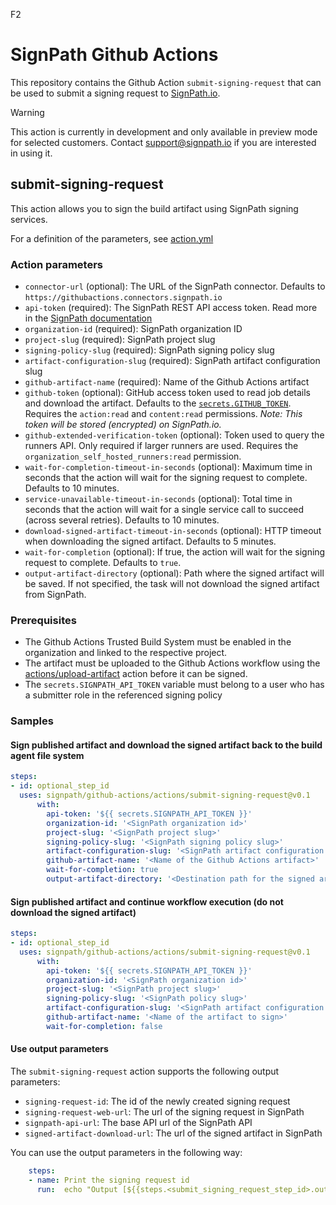 F2

# SignPath Github Actions

This repository contains the Github Action `submit-signing-request` that can be used to submit a signing request to [SignPath.io](https://about.signpath.io).

> [!WARNING]
> This action is currently in development and only available in preview mode for selected customers. Contact [support@signpath.io](mailto:support@signpath.io) if you are interested in using it.

## submit-signing-request

This action allows you to sign the build artifact using SignPath signing services.

For a definition of the parameters, see [action.yml](actions/submit-signing-request/action.yml)

### Action parameters
* `connector-url` (optional): The URL of the SignPath connector. Defaults to `https://githubactions.connectors.signpath.io`
* `api-token` (required): The SignPath REST API access token. Read more in the [SignPath documentation](https://about.signpath.io/documentation/build-system-integration#authentication)
* `organization-id` (required): SignPath organization ID
* `project-slug` (required): SignPath project slug
* `signing-policy-slug` (required): SignPath signing policy slug
* `artifact-configuration-slug` (required): SignPath artifact configuration slug
* `github-artifact-name` (required): Name of the Github Actions artifact
* `github-token` (optional): GitHub access token used to read job details and download the artifact. Defaults to the [`secrets.GITHUB_TOKEN`](https://docs.github.com/en/actions/security-guides/automatic-token-authentication). Requires the `action:read` and `content:read` permissions. _Note: This token will be stored (encrypted) on SignPath.io._
* `github-extended-verification-token` (optional): Token used to query the runners API. Only required if larger runners are used. Requires the `organization_self_hosted_runners:read` permission.
* `wait-for-completion-timeout-in-seconds` (optional): Maximum time in seconds that the action will wait for the signing request to complete. Defaults to 10 minutes.
* `service-unavailable-timeout-in-seconds` (optional): Total time in seconds that the action will wait for a single service call to succeed (across several retries). Defaults to 10 minutes.
* `download-signed-artifact-timeout-in-seconds` (optional): HTTP timeout when downloading the signed artifact. Defaults to 5 minutes.
* `wait-for-completion` (optional): If true, the action will wait for the signing request to complete. Defaults to `true`.
* `output-artifact-directory` (optional): Path where the signed artifact will be saved. If not specified, the task will not download the signed artifact from SignPath.

### Prerequisites

* The Github Actions Trusted Build System must be enabled in the organization and linked to the respective project.
* The artifact must be uploaded to the Github Actions workflow using the [actions/upload-artifact](https://github.com/actions/upload-artifact) action before it can be signed. 
* The `secrets.SIGNPATH_API_TOKEN` variable must belong to a user who has a submitter role in the referenced signing policy

### Samples

#### Sign published artifact and download the signed artifact back to the build agent file system

```yaml
steps:
- id: optional_step_id
  uses: signpath/github-actions/actions/submit-signing-request@v0.1
      with:
        api-token: '${{ secrets.SIGNPATH_API_TOKEN }}'
        organization-id: '<SignPath organization id>'
        project-slug: '<SignPath project slug>'
        signing-policy-slug: '<SignPath signing policy slug>'
        artifact-configuration-slug: '<SignPath artifact configuration slug>'
        github-artifact-name: '<Name of the Github Actions artifact>'
        wait-for-completion: true
        output-artifact-directory: '<Destination path for the signed artifact>'
```

#### Sign published artifact and continue workflow execution (do not download the signed artifact)

```yaml
steps:
- id: optional_step_id
  uses: signpath/github-actions/actions/submit-signing-request@v0.1
      with:
        api-token: '${{ secrets.SIGNPATH_API_TOKEN }}'
        organization-id: '<SignPath organization id>'
        project-slug: '<SignPath project slug>'
        signing-policy-slug: '<SignPath policy slug>'
        artifact-configuration-slug: '<SignPath artifact configuration slug>'
        github-artifact-name: '<Name of the artifact to sign>'
        wait-for-completion: false
```

#### Use output parameters

The `submit-signing-request` action supports the following output parameters:
- `signing-request-id`: The id of the newly created signing request
- `signing-request-web-url`: The url of the signing request in SignPath
- `signpath-api-url`: The base API url of the SignPath API
- `signed-artifact-download-url`: The url of the signed artifact in SignPath

You can use the output parameters in the following way:
```yaml
    steps:
    - name: Print the signing request id
      run:  echo "Output [${{steps.<submit_signing_request_step_id>.outputs.signing-request-id }}]"
```
